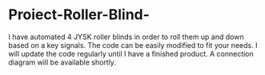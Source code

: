 # Proiect-Roller-Blind-

I have automated 4 JYSK roller blinds in order to roll them up and down based on a key signals.
The code can be easily modified to fit your needs. I will update the code regularly until I have a finished product.
A connection diagram will be available shortly.
